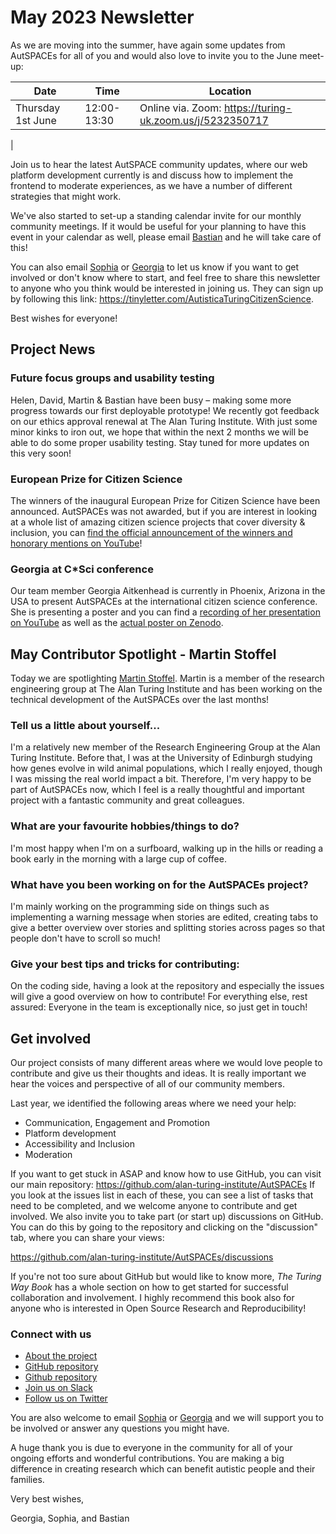 # May 2023 Newsletter 

As we are moving into the summer, have again some updates from AutSPACEs for all of you and would also love to invite you to the June meet-up:


| Date | Time | Location |
| -------- | -------- | -------- |
| Thursday 1st June | 12:00-13:30 | Online via. Zoom: https://turing-uk.zoom.us/j/5232350717
 |

Join us to hear the latest AutSPACE community updates, where our web platform development currently is and discuss how to implement the frontend to moderate experiences, as we have a number of different strategies that might work.

We've also started to set-up a standing calendar invite for our monthly community meetings. If it would be useful for your planning to have this event in your calendar as well, please email [Bastian](mailto:bgreshaketzovaras@turing.ac.uk) and he will take care of this!

You can also email [Sophia](mailto:sbatchelor@turing.ac.uk) or [Georgia](mailto:gaitkenhead@turing.ac.uk) to let us know if you want to get involved or don't know where to start, and feel free to share this newsletter to anyone who you think would be interested in joining us. 
They can sign up by following this link: https://tinyletter.com/AutisticaTuringCitizenScience.

Best wishes for everyone!

## Project News

### Future focus groups and usability testing

Helen, David, Martin & Bastian have been busy – making some more progress towards our first deployable prototype! We recently got feedback on our ethics approval renewal at The Alan Turing Institute. With just some minor kinks to iron out, we hope that within the next 2 months we will be able to do some proper usability testing. Stay tuned for more updates on this very soon!

### European Prize for Citizen Science

The winners of the inaugural European Prize for Citizen Science have been announced. AutSPACEs was not awarded, but if you are interest in looking at a whole list of amazing citizen science projects that cover diversity & inclusion, you can [find the official announcement of the winners and honorary mentions on YouTube](https://www.youtube.com/watch?v=xLzPih-MV9A)!

### Georgia at C\*Sci conference

Our team member Georgia Aitkenhead is currently in Phoenix, Arizona in the USA to present AutSPACEs at the international citizen science conference. She is presenting a poster and you can find a [recording of her presentation on YouTube](https://www.youtube.com/watch?v=CQCC9I4sUGQ) as well as the [actual poster on Zenodo](https://zenodo.org/record/7930597).

## May Contributor Spotlight - Martin Stoffel

Today we are spotlighting [Martin Stoffel](https://github.com/mastoffel). Martin is a member of the research engineering group at The Alan Turing Institute and has been working on the technical development of the AutSPACEs over the last months!

### Tell us a little about yourself...
I'm a relatively new member of the Research Engineering Group at the Alan Turing Institute. Before that, I was at the University of Edinburgh studying how genes evolve in wild animal populations, which I really enjoyed, though I was missing the real world impact a bit. Therefore, I'm very happy to be part of AutSPACEs now, which I feel is a really thoughtful and important project with a fantastic community and great colleagues.

### What are your favourite hobbies/things to do?
I'm most happy when I'm on a surfboard, walking up in the hills or reading a book early in the morning with a large cup of coffee.

### What have you been working on for the AutSPACEs project?
I'm mainly working on the programming side on things such as implementing a warning message when stories are edited, creating tabs to give a better overview over stories and splitting stories across pages so that people don't have to scroll so much!

### Give your best tips and tricks for contributing:
On the coding side, having a look at the repository and especially the issues will give a good overview on how to contribute! For everything else, rest assured: Everyone in the team is exceptionally nice, so just get in touch!

## Get involved

Our project consists of many different areas where we would love people to contribute and give us their thoughts and ideas. 
It is really important we hear the voices and perspective of all of our community members.

Last year, we identified the following areas where we need your help:

* Communication, Engagement and Promotion
* Platform development
* Accessibility and Inclusion
* Moderation

If you want to get stuck in ASAP and know how to use GitHub, you can visit our main repository: https://github.com/alan-turing-institute/AutSPACEs
If you look at the issues list in each of these, you can see a list of tasks that need to be completed, and we welcome anyone to contribute and get involved. We also invite you to take part (or start up) discussions on GitHub. You can do this by going to the repository and clicking on the "discussion" tab, where you can share your views:

https://github.com/alan-turing-institute/AutSPACEs/discussions

If you're not too sure about GitHub but would like to know more, _The Turing Way Book_ has a whole section on how to get started for successful collaboration and involvement. 
I highly recommend this book also for anyone who is interested in Open Source Research and Reproducibility!

### Connect with us

* [About the project](https://alan-turing-institute.github.io/AutisticaCitizenScience/)
* [GitHub repository](https://github.com/alan-turing-institute/AutisticaCitizenScience)
* [Github repository](https://github.com/alan-turing-institute/AutSPACEs) 
* [Join us on Slack](https://slackin.openhumans.org/)
* [Follow us on Twitter](https://twitter.com/AutSpaces)

You are also welcome to email [Sophia](mailto:sbatchelor@turing.ac.uk) or [Georgia](mailto:gaitkenhead@turing.ac.uk) and we will support you to be involved or answer any questions you might have. 

A huge thank you is due to everyone in the community for all of your ongoing efforts and wonderful contributions. 
You are making a big difference in creating research which can benefit autistic people and their families.

Very best wishes,

Georgia, Sophia, and Bastian 
